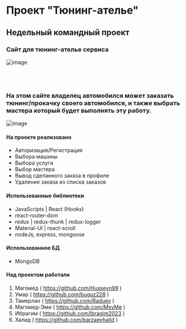 # Проект "Тюнинг-ателье"

## Недельный командный проект

### Сайт для тюнинг-ателье сервиса

![image](https://github.com/buguz228/front-tuning/blob/main/src/assets/proect.gif)

<br><br>

### На этом сайте владелец автомобился может заказать тюнинг/прокачку своего автомобился, и также выбрать мастера который будет выполнять эту работу. ###

![image](https://github.com/buguz228/front-tuning/blob/main/src/assets/order-in-project.gif)


#### На проекте реализовано ####

* Авторизация/Регистрация
* Выбора машины
* Выбора услуги
* Выбор мастера
* Вывод сделанного заказа в профиле
* Удаление заказа из списка заказов

#### Использованные библиотеки ####

* JavaScripts | React (Hooks)
* react-router-dom
* redux | redux-thunk | redux-logger
* Material-UI | react-scroll
* nodeJs, express, mongoose

#### Использованное БД ####

* MongoDB

#### Над проектом работали ####

1. Магомед ( https://github.com/Husseyn99 )
2. Умар ( https://github.com/buguz228 )
3. Тамерлан ( https://github.com/Raduev )
4. Магомед-Эми ( https://github.com/MsvMe )
5. Ибрагим ( https://github.com/Ibragim2023 )
6. Халид ( https://github.com/barzaevhalid )

